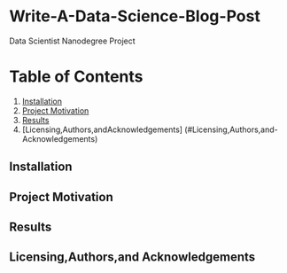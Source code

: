 # Write-A-Data-Science-Blog-Post

Data Scientist Nanodegree Project

# Table of Contents

1. [Installation](#Installation)
2. [Project Motivation](#Project-Motivation)
3. [Results](#Results)
4. [Licensing,Authors,andAcknowledgements] (#Licensing,Authors,and-Acknowledgements)



## Installation



## Project Motivation

## Results


## Licensing,Authors,and Acknowledgements
